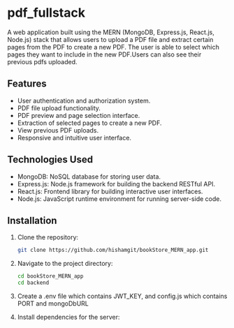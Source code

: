 # pdf_fullstack
A web application built using the MERN (MongoDB, Express.js, React.js, Node.js) stack that allows users to upload a PDF file and extract certain pages from the PDF to create a new PDF. The user is able to select which pages they want to include in the new PDF.Users can also see their previous pdfs uploaded.

## Features

- User authentication and authorization system.
- PDF file upload functionality.
- PDF preview and page selection interface.
- Extraction of selected pages to create a new PDF.
- View previous PDF uploads.
- Responsive and intuitive user interface.

## Technologies Used

- MongoDB: NoSQL database for storing user data.
- Express.js: Node.js framework for building the backend RESTful API.
- React.js: Frontend library for building interactive user interfaces.
- Node.js: JavaScript runtime environment for running server-side code.

## Installation

1. Clone the repository:

   ```bash
   git clone https://github.com/hishamgit/bookStore_MERN_app.git
2. Navigate to the project directory:
   ```bash
   cd bookStore_MERN_app
   cd backend
3. Create a .env file which contains JWT_KEY, and config.js which contains PORT and mongoDbURL
4. Install dependencies for the server:
   ```bash
